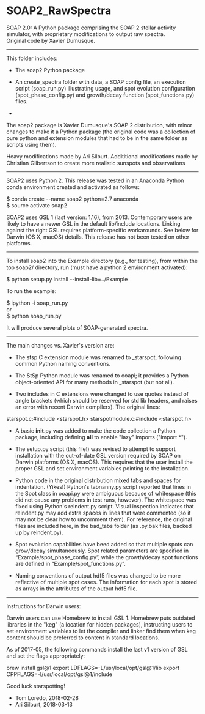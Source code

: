 ﻿# SOAP2_RawSpectra
SOAP 2.0: A Python package comprising the SOAP 2 stellar activity simulator, with proprietary modifications to output raw spectra.   
Original code by Xavier Dumusque.

*********************************************************************************
This folder includes:

* The soap2 Python package

* An create_spectra folder with data, a SOAP config file, an execution script
(soap_run.py) illustrating usage, and spot evolution configuration 
(spot_phase_config.py) and growth/decay function (spot_functions.py) files.

* 

The soap2 package is Xavier Dumusque's SOAP 2 distribution, with 
minor changes to make it a Python package (the original code was a
collection of pure python and extension modules that had to be in
the same folder as scripts using them).

 Heavy modifications made by Ari Silburt. Addititional modifications made by Christian Gilbertson to create more realistic sunspots and observations
*********************************************************************************
SOAP2 uses Python 2.  This release was tested in an Anaconda Python conda 
environment created and activated as follows:

$ conda create --name soap2 python=2.7 anaconda  
$ source activate soap2  

SOAP2 uses GSL 1 (last version: 1.16), from 2013.  Contemporary users
are likely to have a newer GSL in the default lib/include locations.
Linking against the right GSL requires platform-specific workarounds.
See below for Darwin (OS X, macOS) details.  This release has not
been tested on other platforms.

*********************************************************************************
To install soap2 into the Example directory (e.g., for testing), from within
the top soap2/ directory, run (must have a python 2 environment activated):

$ python setup.py install --install-lib=../Example

To run the example:

$ ipython -i soap_run.py  
or  
$ python soap_run.py  

It will produce several plots of SOAP-generated spectra. 

*********************************************************************************
The main changes vs. Xavier's version are:

* The stsp C extension module was renamed to _starspot, following common
Python naming conventions.

* The StSp Python module was renamed to ooapi; it provides a Python
object-oriented API for many methods in _starspot (but not all).

* Two includes in C extensions were changed to use quotes instead of
angle brackets (which should be reserved for std lib headers, and
raises an error with recent Darwin compilers).  The original lines:

starspot.c:#include <starspot.h>
starspotmodule.c:#include <starspot.h>

* A basic __init__.py was added to make the code collection a Python package,
including defining __all__ to enable "lazy" imports ("import *").

* The setup.py script (this file!) was revised to attempt to support 
installation with the out-of-date GSL version required by SOAP on Darwin
platforms (OS X, macOS).  This requires that the user install the proper
GSL and set environment variables pointing to the installation.

* Python code in the original distribution mixed tabs and spaces for 
indentation.  (Yikes!)  Python's tabnanny.py script reported that lines
in the Spot class in ooapi.py were ambiguous because of whitespace
(this did not cause any problems in test runs, however).  The whitespace
was fixed using Python's reindent.py script.  Visual inspection indicates
that reindent.py may add extra spaces in lines that were commented (so it
may not be clear how to uncomment them).  For reference, the original
files are included here, in the bad_tabs folder (as .py.bak files, backed
up by reindent.py).

* Spot evolution capabilities have beed added so that multiple spots can 
grow/decay simultaneously. Spot related parameters are specified in 
“Example/spot_phase_config.py”, while the growth/decay spot functions are
defined in “Example/spot_functions.py”.

* Naming conventions of output hdf5 files was changed to be more reflective 
of multiple spot cases. The information for each spot is stored as arrays in
the attributes of the output hdf5 file.

*********************************************************************************
Instructions for Darwin users:

Darwin users can use Homebrew to install GSL 1.  Homebrew puts outdated
libraries in the "keg" (a location for hidden packages), instructing users to
set environment variables to let the compiler and linker find them when keg
content should be preferred to content in standard locations.

As of 2017-05, the following commands install the last v1 version
of GSL and set the flags appropriately:

brew install gsl@1
export LDFLAGS=-L/usr/local/opt/gsl@1/lib
export CPPFLAGS=-I/usr/local/opt/gsl@1/include


Good luck starspotting!

- Tom Loredo, 2018-02-28
- Ari Silburt, 2018-03-13


